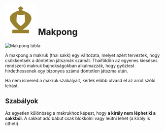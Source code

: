 # ![Makpong ikon](https://github.com/gbtami/pychess-variants/blob/master/static/icons/makpong.svg) Makpong

![Makpong tábla](https://github.com/gbtami/pychess-variants/blob/master/static/images/MakrukGuide/Makruk.png?raw=true)

A makpong a makruk (thai sakk) egy változata, melyet azért terveztek, hogy csökkentsék a döntetlen játszmák számát. Thaiföldön az egyenes kieséses rendszerű makruk bajnokságokban alkalmazzák, hogy győztest hirdethessenek egy bizonyos számú döntetlen játszma után.

Ha nem ismered a makruk szabályait, kérlek előbb olvasd el az arról szóló leírást.

## Szabályok

Az egyetlen különbség a makrukhoz képest, hogy **a király nem léphet ki a sakkból**. A sakkot adó bábut csak blokkolni vagy leütni lehet (a király is ütheti).
